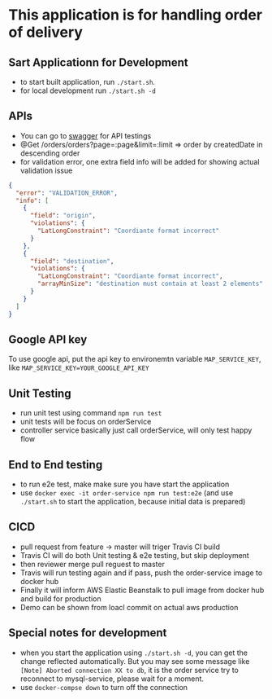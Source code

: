 # This application is for handling order of delivery

## Sart Applicationn for Development

* to start built application, run `./start.sh`.
* for local development run `./start.sh -d`

## APIs

* You can go to [swagger](http://localhost:8080/swagger) for API testings
* @Get /orders/orders?page=:page&limit=:limit => order by createdDate in descending order
* for validation error, one extra field info will be added for showing actual validation issue

```json
{
  "error": "VALIDATION_ERROR",
  "info": [
    {
      "field": "origin",
      "violations": {
        "LatLongConstraint": "Coordiante format incorrect"
      }
    },
    {
      "field": "destination",
      "violations": {
        "LatLongConstraint": "Coordiante format incorrect",
        "arrayMinSize": "destination must contain at least 2 elements"
      }
    }
  ]
}
```

## Google API key

To use google api, put the api key to environemtn variable `MAP_SERVICE_KEY`, like
`MAP_SERVICE_KEY=YOUR_GOOGLE_API_KEY`

## Unit Testing

* run unit test using command `npm run test`
* unit tests will be focus on orderService
* controller service basically just call orderService, will only test happy flow

## End to End testing

* to run e2e test, make make sure you have start the application
* use `docker exec -it order-service npm run test:e2e` (and use `./start.sh` to start the application, because initial data is prepared)

## CICD

* pull request from feature -> master will triger Travis CI build
* Travis CI will do both Unit testing & e2e testing, but skip deployment
* then reviewer merge pull reguest to master
* Travis will run testing again and if pass, push the order-service image to docker hub
* Finally it will inform AWS Elastic Beanstalk to pull image from docker hub and build for production
* Demo can be shown from loacl commit on actual aws production

## Special notes for development

* when you start the application using `./start.sh -d`, you can get the change
reflected automatically. But you may see some message like `[Note] Aborted connection XX to db`,
it is the order service try to reconnect to mysql-service, please wait for a moment.
* use `docker-compse down` to turn off the connection

